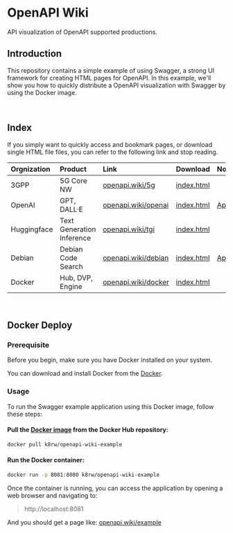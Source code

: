 # OpenAPI Wiki

API visualization of OpenAPI supported productions.

## Introduction

This repository contains a simple example of using Swagger, a strong UI framework for creating HTML pages for OpenAPI. In this example, we'll show you how to quickly distribute a OpenAPI visualization with Swagger by using the Docker image.

<br/>

## Index

If you simply want to quickly access and bookmark pages, or download single HTML file files, you can refer to the following link and stop reading.

| Orgnization | Product | Link | Download | Note |
| :------ | :------ | :----------------------------------------- |:---|:---|
| 3GPP   | 5G Core NW   | [openapi.wiki/5g](https://www.openapi.wiki/5g)   | [index.html](https://github.com/k8rw/openapi-wiki/raw/5g/dist/index.html)
| OpenAI   | GPT, DALL·E   | [openapi.wiki/openai](https://www.openapi.wiki/openai)  | [index.html](https://github.com/k8rw/openapi-wiki/raw/openai/dist/index.html) | [ApiKey](https://beta.openai.com/account/api-keys)
| Huggingface   | Text Generation Inference   | [openapi.wiki/tgi](https://www.openapi.wiki/tgi)  | [index.html](https://github.com/k8rw/openapi-wiki/raw/tgi/dist/index.html)
| Debian   | Debian Code Search   | [openapi.wiki/debian](https://www.openapi.wiki/debian)  | [index.html](https://github.com/k8rw/openapi-wiki/raw/debian/dist/index.html) | [ApiKey](https://codesearch.debian.net/apikeys)
| Docker   | Hub, DVP, Engine   | [openapi.wiki/docker](https://www.openapi.wiki/docker)  | [index.html](https://github.com/k8rw/openapi-wiki/raw/docker/dist/index.html)

<br/>

## Docker Deploy

### Prerequisite

Before you begin, make sure you have Docker installed on your system.

You can download and install Docker from the [Docker](https://www.docker.com/get-started).

### Usage

To run the Swagger example application using this Docker image, follow these steps:

#### Pull the [Docker image](https://hub.docker.com/repository/docker/k8rw/5g-api/tags?page=1&ordering=last_updated) from the Docker Hub repository:
```bash
docker pull k8rw/openapi-wiki-example
```

#### Run the Docker container:
```bash
docker run -p 8081:8080 k8rw/openapi-wiki-example
```
Once the container is running, you can access the application by opening a web browser and navigating to:  
> http://localhost:8081

And you should get a page like: [openapi.wiki/example](https://www.openapi.wiki/example)

<br/>
